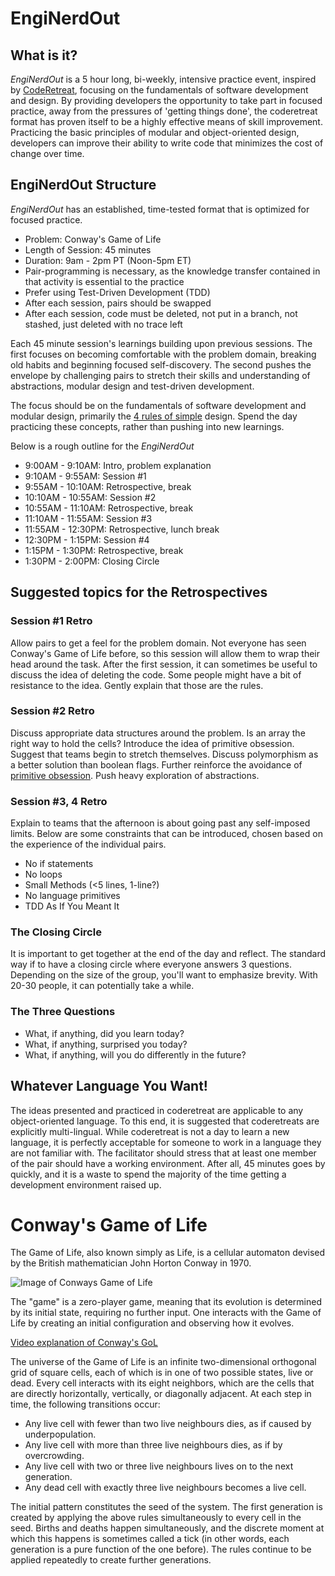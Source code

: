 EngiNerdOut
===========

## What is it?

*EngiNerdOut* is a 5 hour long, bi-weekly, intensive practice event, inspired by [CodeRetreat](http://coderetreat.org/), focusing on the fundamentals of software development and design. By providing developers the opportunity to take part in focused practice, away from the pressures of 'getting things done', the coderetreat format has proven itself to be a highly effective means of skill improvement. Practicing the basic principles of modular and object-oriented design, developers can improve their ability to write code that minimizes the cost of change over time.

## EngiNerdOut Structure

*EngiNerdOut* has an established, time-tested format that is optimized for focused practice.

- Problem: Conway's Game of Life
- Length of Session: 45 minutes
- Duration: 9am - 2pm PT (Noon-5pm ET)
- Pair-programming is necessary, as the knowledge transfer contained in that activity is essential to the practice
- Prefer using Test-Driven Development (TDD)
- After each session, pairs should be swapped
- After each session, code must be deleted, not put in a branch, not stashed, just deleted with no trace left

Each 45 minute session's learnings building upon previous sessions. The first focuses on becoming comfortable with the problem domain, breaking old habits and beginning focused self-discovery. The second pushes the envelope by challenging pairs to stretch their skills and understanding of abstractions, modular design and test-driven development.

The focus should be on the fundamentals of software development and modular design, primarily the [4 rules of simple](http://c2.com/cgi/wiki?XpSimplicityRules) design. Spend the day practicing these concepts, rather than pushing into new learnings.

Below is a rough outline for the *EngiNerdOut*
- 9:00AM - 9:10AM:   Intro, problem explanation
- 9:10AM - 9:55AM:   Session #1
- 9:55AM - 10:10AM:  Retrospective, break
- 10:10AM - 10:55AM: Session #2
- 10:55AM - 11:10AM: Retrospective, break
- 11:10AM - 11:55AM: Session #3
- 11:55AM - 12:30PM: Retrospective, lunch break
- 12:30PM - 1:15PM:  Session #4
- 1:15PM - 1:30PM:   Retrospective, break
- 1:30PM - 2:00PM:   Closing Circle

## Suggested topics for the Retrospectives

### Session #1 Retro
Allow pairs to get a feel for the problem domain. Not everyone has seen Conway's Game of Life before, so this session will allow them to wrap their head around the task. After the first session, it can sometimes be useful to discuss the idea of deleting the code. Some people might have a bit of resistance to the idea. Gently explain that those are the rules.

### Session #2 Retro
Discuss appropriate data structures around the problem. Is an array the right way to hold the cells? Introduce the idea of primitive obsession. Suggest that teams begin to stretch themselves. Discuss polymorphism as a better solution than boolean flags. Further reinforce the avoidance of [primitive obsession](http://c2.com/cgi/wiki?PrimitiveObsession). Push heavy exploration of abstractions.

### Session #3, 4 Retro
Explain to teams that the afternoon is about going past any self-imposed limits. Below are some constraints that can be introduced, chosen based on the experience of the individual pairs.

- No if statements
- No loops
- Small Methods (<5 lines, 1-line?)
- No language primitives
- TDD As If You Meant It
 
### The Closing Circle

It is important to get together at the end of the day and reflect. The standard way if to have a closing circle where everyone answers 3 questions. Depending on the size of the group, you'll want to emphasize brevity. With 20-30 people, it can potentially take a while.

### The Three Questions

- What, if anything, did you learn today?
- What, if anything, surprised you today?
- What, if anything, will you do differently in the future?

## Whatever Language You Want!

The ideas presented and practiced in coderetreat are applicable to any object-oriented language. To this end, it is suggested that coderetreats are explicitly multi-lingual. While coderetreat is not a day to learn a new language, it is perfectly acceptable for someone to work in a language they are not familiar with. The facilitator should stress that at least one member of the pair should have a working environment. After all, 45 minutes goes by quickly, and it is a waste to spend the majority of the time getting a development environment raised up.


# Conway's Game of Life

The Game of Life, also known simply as Life, is a cellular automaton devised by the British mathematician John Horton Conway in 1970.

![Image of Conways Game of Life](http://upload.wikimedia.org/wikipedia/commons/e/e5/Gospers_glider_gun.gif)

The "game" is a zero-player game, meaning that its evolution is determined by its initial state, requiring no further input. One interacts with the Game of Life by creating an initial configuration and observing how it evolves.

[Video explanation of Conway's GoL](https://www.youtube.com/watch?v=FdMzngWchDk)

The universe of the Game of Life is an infinite two-dimensional orthogonal grid of square cells, each of which is in one of two possible states, live or dead. Every cell interacts with its eight neighbors, which are the cells that are directly horizontally, vertically, or diagonally adjacent. At each step in time, the following transitions occur:

- Any live cell with fewer than two live neighbours dies, as if caused by underpopulation.
- Any live cell with more than three live neighbours dies, as if by overcrowding.
- Any live cell with two or three live neighbours lives on to the next generation.
- Any dead cell with exactly three live neighbours becomes a live cell.

The initial pattern constitutes the seed of the system. The first generation is created by applying the above rules simultaneously to every cell in the seed. Births and deaths happen simultaneously, and the discrete moment at which this happens is sometimes called a tick (in other words, each generation is a pure function of the one before). The rules continue to be applied repeatedly to create further generations.
